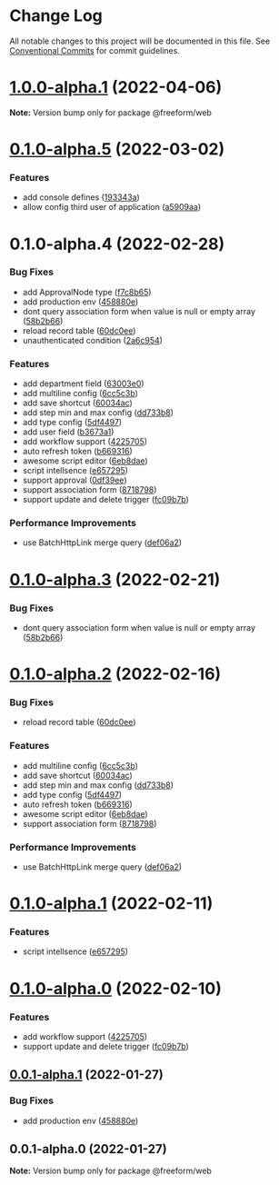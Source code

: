 # Change Log

All notable changes to this project will be documented in this file.
See [Conventional Commits](https://conventionalcommits.org) for commit guidelines.

# [1.0.0-alpha.1](https://github.com/li-yechao/freeform/compare/@freeform/web@0.1.0-alpha.5...@freeform/web@1.0.0-alpha.1) (2022-04-06)

**Note:** Version bump only for package @freeform/web

# [0.1.0-alpha.5](https://github.com/li-yechao/freeform/compare/@freeform/web@0.1.0-alpha.4...@freeform/web@0.1.0-alpha.5) (2022-03-02)

### Features

- add console defines ([193343a](https://github.com/li-yechao/freeform/commit/193343a62f2fa4e7f6ec401e7f747c4f23b646a5))
- allow config third user of application ([a5909aa](https://github.com/li-yechao/freeform/commit/a5909aa16c8c953acf861fc35a3299b6544fc9a5))

# 0.1.0-alpha.4 (2022-02-28)

### Bug Fixes

- add ApprovalNode type ([f7c8b65](https://github.com/li-yechao/freeform/commit/f7c8b656b5a5fb0bab5f43d47ca1c295f1b87c38))
- add production env ([458880e](https://github.com/li-yechao/freeform/commit/458880e4f246f7cd5637afa9c5ee9b93e16967da))
- dont query association form when value is null or empty array ([58b2b66](https://github.com/li-yechao/freeform/commit/58b2b66ce1e199fef5fb9ed30dd6b6028d892fd4))
- reload record table ([60dc0ee](https://github.com/li-yechao/freeform/commit/60dc0eedff8b8c4a7a30792b508545380b17614d))
- unauthenticated condition ([2a6c954](https://github.com/li-yechao/freeform/commit/2a6c954adaa033d89cb58680d3a6a787cbb7617f))

### Features

- add department field ([63003e0](https://github.com/li-yechao/freeform/commit/63003e05f4f1e898b451dac3800e6ed85a411716))
- add multiline config ([6cc5c3b](https://github.com/li-yechao/freeform/commit/6cc5c3b79d0c1b89b9674f5036379ace430fa9aa))
- add save shortcut ([60034ac](https://github.com/li-yechao/freeform/commit/60034ac96a23c7c2f9e8902a35b258add4fb9514))
- add step min and max config ([dd733b8](https://github.com/li-yechao/freeform/commit/dd733b81b5eeadecb14c924e48bbe476e5a95a6f))
- add type config ([5df4497](https://github.com/li-yechao/freeform/commit/5df4497e8612f43d7858af2d7629c551d1458cec))
- add user field ([b3673a1](https://github.com/li-yechao/freeform/commit/b3673a18032cee0fd9606183221d46834fc5a908))
- add workflow support ([4225705](https://github.com/li-yechao/freeform/commit/4225705d3420298c3d2f2451697f5591eff51000))
- auto refresh token ([b669316](https://github.com/li-yechao/freeform/commit/b669316040bc798eba74c37bf5e876192b2e4762))
- awesome script editor ([6eb8dae](https://github.com/li-yechao/freeform/commit/6eb8daefec5513963b48124f2e4cd49e604a7931))
- script intellsence ([e657295](https://github.com/li-yechao/freeform/commit/e65729522d8d91b6f1c9f58b96e7ddb1a573316c))
- support approval ([0df39ee](https://github.com/li-yechao/freeform/commit/0df39ee7f33fcfa5e378c2facc6780dcb5ef2184))
- support association form ([8718798](https://github.com/li-yechao/freeform/commit/87187980fe1bac17c219b966855a8cb0bcf612bc))
- support update and delete trigger ([fc09b7b](https://github.com/li-yechao/freeform/commit/fc09b7b02cf76138e4fe729d7e4c224b32aebccf))

### Performance Improvements

- use BatchHttpLink merge query ([def06a2](https://github.com/li-yechao/freeform/commit/def06a2e344b631204d1e98b4ffb1a300c503a20))

# [0.1.0-alpha.3](https://github.com/li-yechao/freeform/compare/@freeform/web@0.1.0-alpha.2...@freeform/web@0.1.0-alpha.3) (2022-02-21)

### Bug Fixes

- dont query association form when value is null or empty array ([58b2b66](https://github.com/li-yechao/freeform/commit/58b2b66ce1e199fef5fb9ed30dd6b6028d892fd4))

# [0.1.0-alpha.2](https://github.com/li-yechao/freeform/compare/@freeform/web@0.1.0-alpha.1...@freeform/web@0.1.0-alpha.2) (2022-02-16)

### Bug Fixes

- reload record table ([60dc0ee](https://github.com/li-yechao/freeform/commit/60dc0eedff8b8c4a7a30792b508545380b17614d))

### Features

- add multiline config ([6cc5c3b](https://github.com/li-yechao/freeform/commit/6cc5c3b79d0c1b89b9674f5036379ace430fa9aa))
- add save shortcut ([60034ac](https://github.com/li-yechao/freeform/commit/60034ac96a23c7c2f9e8902a35b258add4fb9514))
- add step min and max config ([dd733b8](https://github.com/li-yechao/freeform/commit/dd733b81b5eeadecb14c924e48bbe476e5a95a6f))
- add type config ([5df4497](https://github.com/li-yechao/freeform/commit/5df4497e8612f43d7858af2d7629c551d1458cec))
- auto refresh token ([b669316](https://github.com/li-yechao/freeform/commit/b669316040bc798eba74c37bf5e876192b2e4762))
- awesome script editor ([6eb8dae](https://github.com/li-yechao/freeform/commit/6eb8daefec5513963b48124f2e4cd49e604a7931))
- support association form ([8718798](https://github.com/li-yechao/freeform/commit/87187980fe1bac17c219b966855a8cb0bcf612bc))

### Performance Improvements

- use BatchHttpLink merge query ([def06a2](https://github.com/li-yechao/freeform/commit/def06a2e344b631204d1e98b4ffb1a300c503a20))

# [0.1.0-alpha.1](https://github.com/li-yechao/freeform/compare/@freeform/web@0.1.0-alpha.0...@freeform/web@0.1.0-alpha.1) (2022-02-11)

### Features

- script intellsence ([e657295](https://github.com/li-yechao/freeform/commit/e65729522d8d91b6f1c9f58b96e7ddb1a573316c))

# [0.1.0-alpha.0](https://github.com/li-yechao/freeform/compare/@freeform/web@0.0.1-alpha.1...@freeform/web@0.1.0-alpha.0) (2022-02-10)

### Features

- add workflow support ([4225705](https://github.com/li-yechao/freeform/commit/4225705d3420298c3d2f2451697f5591eff51000))
- support update and delete trigger ([fc09b7b](https://github.com/li-yechao/freeform/commit/fc09b7b02cf76138e4fe729d7e4c224b32aebccf))

## [0.0.1-alpha.1](https://github.com/li-yechao/freeform/compare/@freeform/web@0.0.1-alpha.0...@freeform/web@0.0.1-alpha.1) (2022-01-27)

### Bug Fixes

- add production env ([458880e](https://github.com/li-yechao/freeform/commit/458880e4f246f7cd5637afa9c5ee9b93e16967da))

## 0.0.1-alpha.0 (2022-01-27)

**Note:** Version bump only for package @freeform/web
